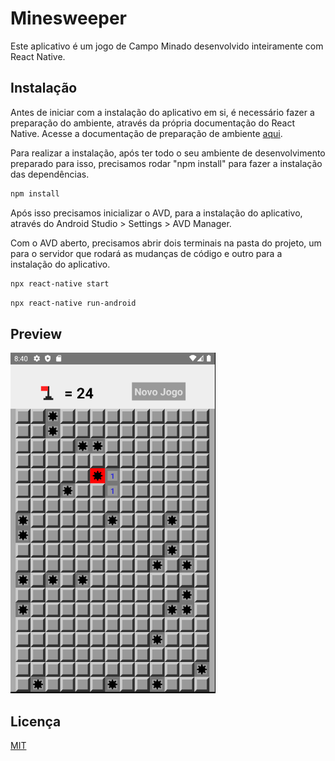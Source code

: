 # Minesweeper

Este aplicativo é um jogo de Campo Minado desenvolvido inteiramente com React Native.

## Instalação

Antes de iniciar com a instalação do aplicativo em si, é necessário fazer a preparação do ambiente, através da própria documentação do React Native. Acesse a documentação de preparação de ambiente [aqui](https://reactnative.dev/docs/environment-setup).

Para realizar a instalação, após ter todo o seu ambiente de desenvolvimento preparado para isso, precisamos rodar "npm install" para fazer a instalação das dependências.

```bash
npm install
```
Após isso precisamos inicializar o AVD, para a instalação do aplicativo, através do Android Studio > Settings > AVD Manager.

Com o AVD aberto, precisamos abrir dois terminais na pasta do projeto, um para o servidor que rodará as mudanças de código e outro para a instalação do aplicativo.

```bash
npx react-native start
```

```bash
npx react-native run-android
```

## Preview

![Preview do Aplicativo](./assets/imgs/preview.png)

## Licença
[MIT](https://choosealicense.com/licenses/mit/)
